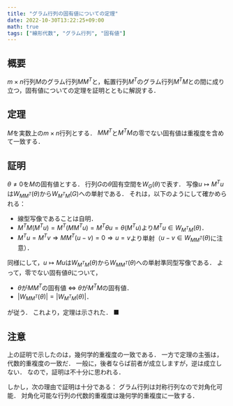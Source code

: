 ```yaml
---
title: "グラム行列の固有値についての定理"
date: 2022-10-30T13:22:25+09:00
math: true
tags: ["線形代数", "グラム行列", "固有値"]
---
```


## 概要

$m \times n$行列$M$のグラム行列$MM^T$と，転置行列$M^T$のグラム行列$M^TM$との間に成り立つ，固有値についての定理を証明とともに解説する．

## 定理

$M$を実数上の$m \times n$行列とする．
$MM^T$と$M^TM$の零でない固有値は重複度を含めて一致する．

## 証明

$\theta \neq 0$を$M$の固有値とする．
行列$G$の$\theta$固有空間を$W_G(\theta)$で表す．
写像$u \mapsto M^T u$は$W_{MM^T}(\theta)$から$W_{M^TM}(G)$への単射である．
それは，以下のようにして確かめられる：

- 線型写像であることは自明．
- $M^TM(M^Tu)=M^T(MM^Tu)=M^T \theta u =\theta (M^T u)$より$M^Tu \in W_{M^TM}(\theta)$．
- $M^T u = M^T v \Rightarrow MM^T(u-v)=0 \Rightarrow u=v$より単射（$u-v \in W_{MM^T}(\theta)$に注意）．

同様にして，$u \mapsto M u$は$W_{M^TM}(\theta)$から$W_{MM^T}(\theta)$への単射準同型写像である．
よって，零でない固有値$\theta$について，

- $\theta$が$MM^T$の固有値 $\Leftrightarrow$ $\theta$が$M^TM$の固有値．
- $|W_{MM^T}(\theta)|=|W_{M^TM}(\theta)|$．

が従う．
これより，定理は示された．
■

## 注意

上の証明で示したのは，幾何学的重複度の一致である．
一方で定理の主張は，代数的重複度の一致だ．
一般に，後者ならば前者が成立しますが，逆は成立しない．
なので，証明は不十分に思われる．

しかし，次の理由で証明は十分である：
グラム行列は対称行列なので対角化可能．
対角化可能な行列の代数的重複度は幾何学的重複度に一致する．
